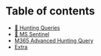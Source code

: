 # Table of contents

* [🥷 Hunting Queries](README.md)
* [👺 MS Sentinel](ms-sentinel.md)
* [M365 Advanced Hunting Query](m365-advanced-hunting-query.md)
* [Extra](extra.md)
